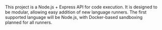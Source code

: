 <!-- Use this file to provide workspace-specific custom instructions to Copilot. For more details, visit https://code.visualstudio.com/docs/copilot/copilot-customization#_use-a-githubcopilotinstructionsmd-file -->

This project is a Node.js + Express API for code execution. It is designed to be modular, allowing easy addition of new language runners. The first supported language will be Node.js, with Docker-based sandboxing planned for all runners.
